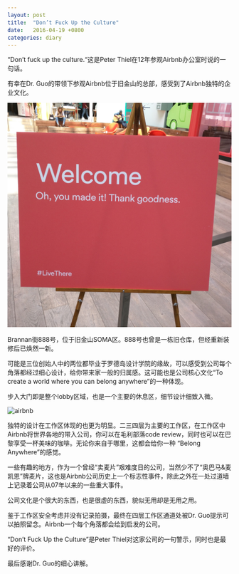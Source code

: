 ```yaml
---
layout: post
title:  "Don’t Fuck Up the Culture"
date:   2016-04-19 +0800
categories: diary
---
```

“Don’t fuck up the culture.“这是Peter Thiel在12年参观Airbnb办公室时说的一句话。

有幸在Dr. Guo的带领下参观Airbnb位于旧金山的总部，感受到了Airbnb独特的企业文化。

![airbnb](/img/airbnb2.jpg)

Brannan街888号，位于旧金山SOMA区。888号也曾是一栋旧仓库，但经重新装修后已焕然一新。

可能是三位创始人中的两位都毕业于罗德岛设计学院的缘故，可以感受到公司每个角落都经过细心设计，给你带来家一般的归属感。这可能也是公司核心文化“To create a world where you can belong anywhere”的一种体现。

步入大门即是整个lobby区域，也是一个主要的休息区，细节设计细致入微。

![airbnb](/img/airbnb1.jpg)

独特的设计在工作区体现的也更为明显。二三四层为主要的工作区，在工作区中Airbnb将世界各地的带入公司，你可以在毛利部落code review，同时也可以在巴黎享受一杯美味的咖啡。无论你来自于哪里，这都会给你一种
“Belong Anywhere”的感觉。

一些有趣的地方，作为一个曾经“卖麦片”艰难度日的公司，当然少不了“奥巴马&麦凯恩”牌麦片，这也是Airbnb公司历史上一个标志性事件，除此之外在一处过道墙上记录着公司从07年以来的一些重大事件。

公司文化是个很大的东西，也是很虚的东西，貌似无用却是无用之用。

鉴于工作区安全考虑并没有记录拍摄，最终在四层工作区通道处被Dr. Guo提示可以拍照留念。Airbnb一个每个角落都会给到启发的公司。

“Don’t Fuck Up the Culture”是Peter Thiel对这家公司的一句警示，同时也是最好的评价。

最后感谢Dr. Guo的细心讲解。